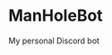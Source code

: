 # ManHoleBot
My personal Discord bot

<a href="#"></a> <ig src="https://cdn.discordapp.com/attachments/714766348588417055/868831371290877982/unknown.png">
  
